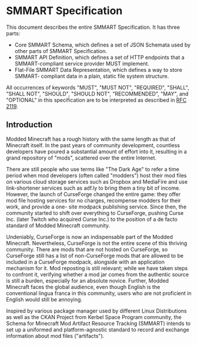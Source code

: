 # SMMART Specification

This document describes the entire SMMART Specification. It has three parts:

  - Core SMMART Schema, which defines a set of JSON Schemata used by other parts
    of SMMART Specification.
  - SMMART API Definition, which defines a set of HTTP endpoints that a
    SMMART-compliant service provider MUST implement.
  - Flat-File SMMART Data Representation, which defines a way to store SMMART-
    compliant data in a plain, static file system structure.

All occurrences of keywords "MUST", "MUST NOT", "REQUIRED", "SHALL", "SHALL NOT",
"SHOULD", "SHOULD NOT", "RECOMMENDED", "MAY", and "OPTIONAL" in this
specification are to be interpreted as described in [RFC 2119][rfc-2119].

## Introduction

Modded Minecraft has a rough history with the same length as that of
Minecraft itself. In the past years of community development, countless
developers have poured a substantial amount of effort into it, resulting in
a grand repository of "mods", scattered over the entire Internet.

There are still people who use terms like "The Dark Age" to refer a time period
when mod developers (often called "modders") host their mod files on various
cloud storage services such as Dropbox and MediaFire and use link-shortener
services such as adf.ly to bring them a tiny bit of income. However, the
launch of CurseForge changed the entire game: they offer mod file hosting
services for no charges, recompense modders for their work, and provide a one-
site modpack publishing service. Since then, the community started to shift
over everything to CurseForge, pushing Curse Inc. (later Twitch who acquired
Curse Inc.) to the position of a de facto standard of Modded Minecraft community.

Undeniably, CurseForge is now an indispensable part of the Modded Minecraft.
Nevertheless, CurseForge is not the entire scene of this thriving community.
There are mods that are not hosted on CurseForge, so CurseForge still has a
list of non-CurseForge mods that are allowed to be included in a CurseForge
modpack, alongside with an application mechanism for it. Mod reposting is still
relevant; while we have taken steps to confront it, verifying whether a mod jar
comes from the authentic source is still a burden, especially for an absolute
novice. Further, Modded Minecraft faces the global audience, even though English is
the conventional lingua franca in this community, users who are not proficient
in English would still be annoying.

Inspired by various package manager used by different Linux Distributions as
well as the CKAN Project from Kerbel Space Program community, the Schema for
Minecraft Mod Artifact Resource Tracking (SMMART) intends to set up a uniformed
and platform-agnostic standard to record and exchange information about mod
files ("artifacts").

[rfc-2119]: https://tools.ietf.org/html/rfc2119
